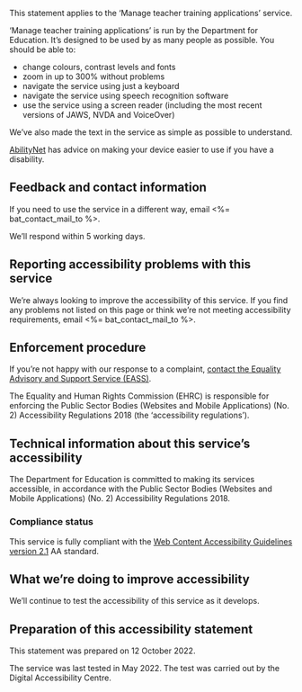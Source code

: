 This statement applies to the ‘Manage teacher training applications’ service.

‘Manage teacher training applications’ is run by the Department for Education. It’s designed to be used by as many people as possible. You should be able to:

* change colours, contrast levels and fonts
* zoom in up to 300% without problems
* navigate the service using just a keyboard
* navigate the service using speech recognition software
* use the service using a screen reader (including the most recent versions of JAWS, NVDA and VoiceOver)

We’ve also made the text in the service as simple as possible to understand.

[AbilityNet](<%= t('ability_net.url') %>) has advice on making your device easier to use if you have a disability.

## Feedback and contact information

If you need to use the service in a different way, email <%= bat_contact_mail_to %>.

We’ll respond within 5 working days.

## Reporting accessibility problems with this service

We’re always looking to improve the accessibility of this service. If you find any problems not listed on this page or think we’re not meeting accessibility requirements, email <%= bat_contact_mail_to %>.

## Enforcement procedure

If you’re not happy with our response to a complaint, [contact the Equality Advisory and Support Service (EASS)](https://www.equalityadvisoryservice.com/).

The Equality and Human Rights Commission (EHRC) is responsible for enforcing the Public Sector Bodies (Websites and Mobile Applications) (No. 2) Accessibility Regulations 2018 (the ‘accessibility regulations’).

## Technical information about this service’s accessibility

The Department for Education is committed to making its services accessible, in accordance with the Public Sector Bodies (Websites and Mobile Applications) (No. 2) Accessibility Regulations 2018.

### Compliance status

This service is fully compliant with the [Web Content Accessibility Guidelines version 2.1](https://www.w3.org/TR/WCAG21) AA standard.

## What we’re doing to improve accessibility

We’ll continue to test the accessibility of this service as it develops.

## Preparation of this accessibility statement

This statement was prepared on 12 October 2022.

The service was last tested in May 2022. The test was carried out by the Digital Accessibility Centre.
